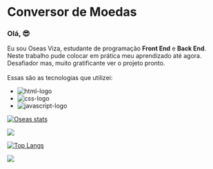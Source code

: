 <h1>Conversor de Moedas</h1>

### Olá, 😎

Eu sou Oseas Viza, estudante de programação <b>Front End</b> e <b>Back End</b>. Neste trabalho pude colocar em prática meu aprendizado até agora. Desafiador mas, muito gratificante ver o projeto pronto.<br>
<br>
Essas são as tecnologias que utilizei:
<br>
  - <img src="https://img.shields.io/badge/HTML5-E34F26?style=for-the-badge&logo=html5&logoColor=white" alt="html-logo"/>
  - <img src="https://img.shields.io/badge/CSS3-1572B6?style=for-the-badge&logo=css3&logoColor=white" alt="css-logo"/>
  - <img src="https://img.shields.io/badge/JavaScript-F7DF1E?style=for-the-badge&logo=javascript&logoColor=black" alt="javascript-logo"/>

  [![Oseas stats](https://github-readme-stats.vercel.app/api?username=oseasviza)](https://github.com/anuraghazra/github-readme-stats)

   ![](https://komarev.com/ghpvc/?username=your-github-oseasviza)

   [![Top Langs](https://github-readme-stats.vercel.app/api/top-langs/?username=oseasviza)](https://github.com/anuraghazra/github-readme-stats)

   <img src="https://github.com/oseasviza/Meu-conversor-de-moedas/blob/master/assets/notebook%20+%20celular%20Conversor%20de%20moedas.png?raw=true"/>

